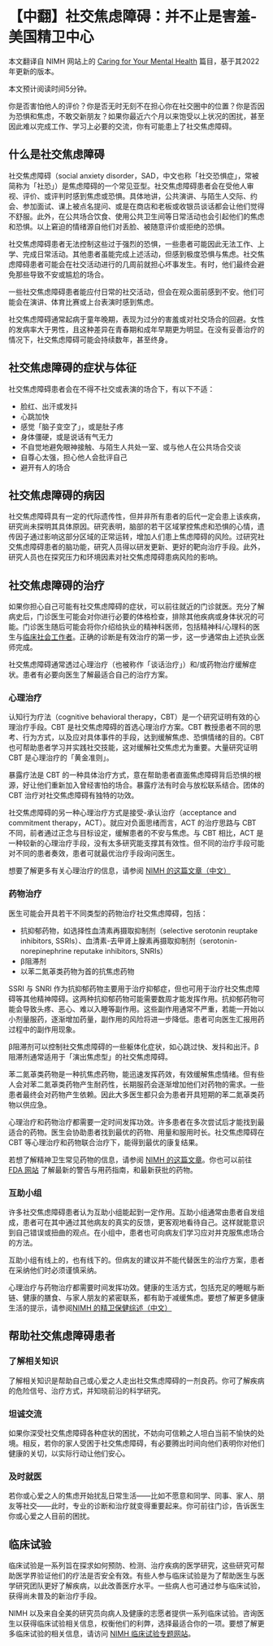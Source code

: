 # 【中翻】社交焦虑障碍：并不止是害羞-美国精卫中心

本文翻译自 NIMH 网站上的 [Caring for Your Mental Health](https://www.nimh.nih.gov/health/publications/social-anxiety-disorder-more-than-just-shyness) 篇目，基于其2022年更新的版本。

本文预计阅读时间5分钟。

你是否害怕他人的评价？你是否无时无刻不在担心你在社交圈中的位置？你是否因为恐惧和焦虑，不敢交新朋友？如果你最近六个月以来饱受以上状况的困扰，甚至因此难以完成工作、学习上必要的交流，你有可能患上了社交焦虑障碍。

## 什么是社交焦虑障碍

社交焦虑障碍（social anxiety disorder，SAD，中文也称「社交恐惧症」，常被简称为「社恐」）是焦虑障碍的一个常见亚型。社交焦虑障碍患者会在受他人审视、评价、或评判时感到焦虑或恐惧。具体地讲，公共演讲、与陌生人交际、约会、参加面试、课上被点名提问、或是在商店和老板或收银员谈话都会让他们觉得不舒服。此外，在公共场合饮食、使用公共卫生间等日常活动也会引起他们的焦虑和恐惧。以上窘迫的情绪源自他们对丢脸、被随意评价或拒绝的恐惧。

社交焦虑障碍患者无法控制这些过于强烈的恐惧，一些患者可能因此无法工作、上学、完成日常活动。其他患者虽能完成上述活动，但感到极度恐惧与焦虑。社交焦虑障碍患者可能会在社交活动进行的几周前就担心坏事发生。有时，他们最终会避免那些导致不安或尴尬的场合。

一些社交焦虑障碍患者能应付日常的社交活动，但会在观众面前感到不安。他们可能会在演讲、体育比赛或上台表演时感到焦虑。

社交焦虑障碍通常起病于童年晚期，表现为过分的害羞或对社交场合的回避。女性的发病率大于男性，且这种差异在青春期和成年早期更为明显。在没有妥善治疗的情况下，社交焦虑障碍可能会持续数年，甚至终身。

## 社交焦虑障碍的症状与体征

社交焦虑障碍患者会在不得不社交或表演的场合下，有以下不适：

- 脸红、出汗或发抖
- 心跳加快
- 感觉「脑子变空了」，或是肚子疼
- 身体僵硬，或是说话有气无力
- 不自觉地避免眼神接触、与陌生人共处一室、或与他人在公共场合交谈
- 自尊心太强，担心他人会批评自己
- 避开有人的场合

## 社交焦虑障碍的病因

社交焦虑障碍具有一定的代际遗传性，但并非所有患者的后代一定会患上该疾病，研究尚未探明其具体原因。研究表明，脑部的若干区域掌控焦虑和恐惧的心情，遗传因子通过影响这部分区域的正常运转，增加人们患上焦虑障碍的风险。过研究社交焦虑障碍患者的脑功能，研究人员得以研发更新、更好的靶向治疗手段。此外，研究人员也在探究压力和环境因素对社交焦虑障碍患病风险的影响。

## 社交焦虑障碍的治疗

如果你担心自己可能有社交焦虑障碍的症状，可以前往就近的门诊就医。充分了解病史后，门诊医生可能会对你进行必要的体格检查，排除其他疾病或身体状况的可能。门诊医生随后可能会将你介绍给执业的精神科医师，包括精神科/心理科的医生与[临床社会工作者](../appendix.md#临床社会工作者)。正确的诊断是有效治疗的第一步，这一步通常由上述执业医师完成。

社交焦虑障碍通常透过心理治疗（也被称作「谈话治疗」）和/或药物治疗缓解症状。患者有必要向医生了解最适合自己的治疗方案。

### 心理治疗

认知行为疗法（cognitive behavioral therapy，CBT）是一个研究证明有效的心理治疗手段。CBT 是社交焦虑障碍的首选心理治疗方案。CBT 教授患者不同的思考、行为方式，以及应对具体事件的手段，达到缓解焦虑、恐惧情绪的目的。CBT 也可帮助患者学习并实践社交技能，这对缓解社交焦虑尤为重要。大量研究证明 CBT 是心理治疗的「黄金准则」。

暴露疗法是 CBT 的一种具体治疗方式，意在帮助患者直面焦虑障碍背后恐惧的根源，好让他们重新加入曾经害怕的场合。暴露疗法有时会与放松联系结合。团体的 CBT 治疗对社交焦虑障碍有独特的功效。

社交焦虑障碍的另一种心理治疗方式是接受-承认治疗（acceptance and commitment therapy，ACT）。就应对负面思绪而言，ACT 的治疗思路与 CBT 不同，前者通过正念与目标设定，缓解患者的不安与焦虑。与 CBT 相比，ACT 是一种较新的心理治疗手段，没有太多研究能支撑其有效性。但不同的治疗手段可能对不同的患者奏效，患者可就最优治疗手段询问医生。

想要了解更多有关心理治疗的信息，请参阅 [NIMH 的这篇文章（中文）](./Psychotherapies.md)

### 药物治疗

医生可能会开具若干不同类型的药物治疗社交焦虑障碍，包括：

- 抗抑郁药物，如选择性血清素再摄取抑制剂（selective serotonin reuptake inhibitors, SSRIs）、血清素-去甲肾上腺素再摄取抑制剂（serotonin-norepinephrine reputake inhibitors, SNRIs）
- β阻滞剂
- 以苯二氮䓬类药物为首的抗焦虑药物

SSRI 与 SNRI 作为抗抑郁药物主要用于治疗抑郁症，但也可用于治疗社交焦虑障碍等其他精神障碍。这两种抗抑郁药物可能需要数周才能发挥作用。抗抑郁药物可能会导致头疼、恶心、难以入睡等副作用。这些副作用通常不严重，若能一开始以小剂量服药，逐渐增加药量，副作用的风险将进一步降低。患者可向医生汇报用药过程中的副作用现象。

β阻滞剂可以控制社交焦虑障碍的一些躯体化症状，如心跳过快、发抖和出汗。β阻滞剂通常适用于「演出焦虑型」的社交焦虑障碍。

苯二氮䓬类药物是一种抗焦虑药物，能迅速发挥药效，有效缓解焦虑情绪。但有些人会对苯二氮䓬类药物产生耐药性，长期服药会逐渐增加他们对药物的需求。一些患者最终会对药物产生依赖。因此大多医生都只会为患者开具短期的苯二氮䓬类药物以供应急。

心理治疗和药物治疗都需要一定时间发挥功效。许多患者在多次尝试后才能找到最适合的药物。医生会协助患者找到最优的药物、用量和服用时长。社交焦虑障碍在 CBT 等心理治疗和药物联合治疗下，能得到最优的康复结果。

若想了解精神卫生常见药物的信息，请参阅 [NIMH 的这篇文章](./Medications.md)。你也可以前往 [FDA 网站](https://www.fda.gov/drugsatfda) 了解最新的警告与用药指南，和最新获批的药物。

### 互助小组

许多社交焦虑障碍患者认为互助小组能起到一定作用。互助小组通常由患者自发组成，患者可在其中通过其他病友的真实的反馈，更客观地看待自己。这样就能意识到自己错误或扭曲的观点。在小组中，患者也可向病友们学习应对并克服焦虑场合的方法。

互助小组有线上的，也有线下的。但病友的建议并不能代替医生的治疗方案，患者在采纳他们时必须谨慎采纳。

心理治疗与药物治疗都需要时间发挥功效。健康的生活方式，包括充足的睡眠与断链、健康的膳食、与家人朋友的紧密联系，都有助于减缓焦虑。要想了解更多健康生活的提示，请参阅[NIMH 的精卫保健综述（中文）](./SelfCare.md)

## 帮助社交焦虑障碍患者

### 了解相关知识

了解相关知识是帮助自己或心爱之人走出社交焦虑障碍的一剂良药。你可了解疾病的危险信号、治疗方式，并知晓前沿的科学研究。

### 坦诚交流

如果你深受社交焦虑障碍各种症状的困扰，不妨向可信赖之人坦白当前不愉快的处境。相反，若你的家人受困于社交焦虑障碍，有必要腾出时间向他们表明你对他们健康的关切，以实际行动让他们安心。

### 及时就医

若你或心爱之人的焦虑开始扰乱日常生活——比如不愿意和同学、同事、家人、朋友等社交——此时，专业的诊断和治疗就变得重要起来。你可前往门诊，告诉医生你或心爱之人目前的困扰。

## 临床试验

临床试验是一系列旨在探求如何预防、检测、治疗疾病的医学研究，这些研究可帮助医学界验证他们的疗法是否安全有效。有些人参与临床试验是为了帮助医生与医学研究团队更好了解疾病，以此改善医疗水平。一些病人也可通过参与临床试验，获得尚未普及的新治疗手段。

NIMH 以及来自全美的研究员向病人及健康的志愿者提供一系列临床试验。咨询医生以获得临床试验相关信息，权衡他们的利弊，选择最适合你的一项。要想了解更多临床试验的相关信息，请访问 [NIMH 临床试验专题网站](https://www.nimh.nih.gov/health/trials)。
